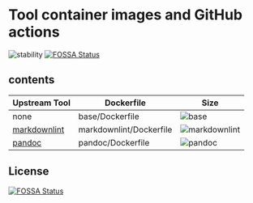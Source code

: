 # Tool container images and GitHub actions

![stability][active]
[![FOSSA Status](https://app.fossa.io/api/projects/git%2Bgithub.com%2Fphiloserf%2Factions.svg?type=shield)](https://app.fossa.io/projects/git%2Bgithub.com%2Fphiloserf%2Factions?ref=badge_shield)

## contents

| Upstream Tool  | Dockerfile              | Size                                |
| -------------- | ----------------------- | ----------------------------------- |
| none           | base/Dockerfile         | ![base][base_badge]                 |
| [markdownlint] | markdownlint/Dockerfile | ![markdownlint][markdownlint_badge] |
| [pandoc]       | pandoc/Dockerfile       | ![pandoc][pandoc_badge]             |

<!-- references -->

[active]: https://masterminds.github.io/stability/active.svg
[base_badge]: https://img.shields.io/badge/5.5%20MB-2%20Layers-blue
[markdownlint_badge]: https://images.microbadger.com/badges/image/philoserf/markdownlint.svg
[markdownlint]: https://github.com/DavidAnson/markdownlint
[pandoc_badge]: https://images.microbadger.com/badges/image/philoserf/pandoc.svg
[pandoc]: https://github.com/jgm/pandoc


## License
[![FOSSA Status](https://app.fossa.io/api/projects/git%2Bgithub.com%2Fphiloserf%2Factions.svg?type=large)](https://app.fossa.io/projects/git%2Bgithub.com%2Fphiloserf%2Factions?ref=badge_large)